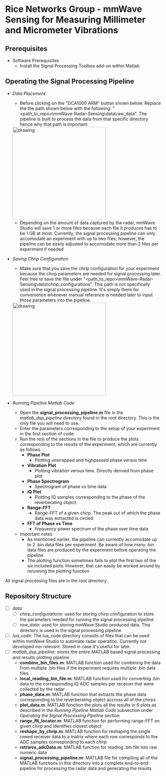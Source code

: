 # Rice Networks Group - mmWave Sensing for Measuring Millimeter and Micrometer Vibrations


## Prerequisites

* Software Prerequisites
    - Install the Signal Processing Toolbox add-on within Matlab

##

## Operating the Signal Processing Pipeline


- *Data Placement*
    - Before clicking on the "DCA1000 ARM" button shown below. Replace the the path shown below with the following: "<path_to_repo>\mmWave-Radar-Sensing\data\raw_data". The pipeline is built to process the data from that
    specific directory hence why that path is important.

    <img src="https://i.ibb.co/jk34Tdc/mmwave-personal-Demo.png" alt="drawing" height="300"/>

    - Depending on the amount of data captured by the radar, mmWave Studio will save 1 or more files because each file it produces has to be 1 GB at most. Currently, the signal processing pipeline
    can only accomodate an experiment with up to two files; however, the pipeline can be easily adjusted to accomodate more than 2 files per experiment if needed

- *Saving Chrip Configuration*

    - Make sure that you save the chrip configuration for your experiment because the chirp parameters are needed for signal processing later. Feel free to save the file under "<path_to_repo>\mmWave-Radar-Sensing\data\chrip_configurations". 
    This path is not specifically used in the signal processing pipeline. It's simply there for convenience whenever manual reference is needed later to input those parameters into the pipeline.

    <img src="https://i.ibb.co/9h0ykcG/mmwave-personal-Demo-2.png" alt="drawing" height="300"/>

- *Running Pipeline Matlab Code*
    - Open the **signal_processing_pipeline.m** file in the *matlab_dsp_pipeline* directory found in the root directory. This is the only file you will need to use.
    - Enter the parameters corresponding to the setup of your experiment in the first section of code
    - Run the rest of the sections in the file to produce the plots corresponding to the results of the experiment, which are currently as follows
        - **Phase Plot**
            - Plotting unwrapped and highpassed phase versus time
        - **Vibration Plot**
            - Plotting vibration versus time. Directly derived from phase plot
        - **Phase Spectrogram**
            - Spectrogram of phase vs time data
        - **IQ Plot**
            - Plotting IQ samples corresponding to the phase of the reverberating object
        - **Range-FFT**
            - Range-FFT of a given chirp. The peak out of which the phase data was extracted is circled
        - **FFT of Phase vs Time**
            - Frequency power spectrum of the phase over time data
    - Important notes
        - As mentioned earlier, the pipeline can currently accomodate up to 2 .bin data files per experiment. Be aware of how many .bin data files are produced by the experiment before operating the pipeline
        - The plotting function sometimes fails to plot the first two of the six included plots. However, that can easily be worked around by rerunning the plotting function

All signal processing files are in the root directory. 

## Repository Structure

- [ ] *data*
    - [ ] *chirp_configurations*: used for storing chirp configuration to store the parameters needed for running the signal processing pipeline
    - [ ] *raw_data*: used for storing mmWave Studio produced data. This directory is used in the signal processing pipeline
- [ ] *lua_code*: The lua_code directory consists of files that can be used within mmWave Studio to automate radar operation. Currently not developed nor relevant. Stored in case it's useful for later.
- [ ] *matlab_dsp_pipeline*: stores the entire MATLAB based signal processing and results plotting pipeline
    - **combine_bin_files.m**: MATLAB function used for combining the data from multiple .bin files if the experiment requires multiple .bin data files
    - **local_reading_bin_file.m**: MATLAB function used for converting .bin data to the corresponding IQ ADC samples per receiver that were collected by the radar
    - **phase_data.m**: MATLAB function that extracts the phase data corresponding to the reverberating object accross all of the chirps
    - **plot_data.m**: MATLAB function the plots all the results in 6 plots as described in the *Running Pipeline Matlab Code* subsection under *Operating the Signal Processing Pipeline* section
    - **range_fft_locator.m**: MATLAB function for performing range-FFT on given chirp and identifies closest object
    - **reshape_by_chrip.m**: MATLAB function for reshaping the single rowed receiver data to a matrix where each row corresponds to the ADC samples corresponding to each chirp
    - **retrieve_adcData.m**: MATLAB function for reading .bin file into raw numeric data
    - **signal_processing_pipeline.m**: MATLAB file for compiling all of the MATLAB functions in this directory into a complete end-to-end pipeline for processing the radar data and generating the results